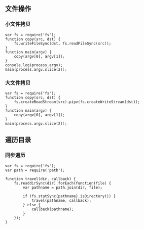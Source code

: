 ## 文件操作

### 小文件拷贝

```
var fs = require('fs');
function copy(src, dst) {
    fs.writeFileSync(dst, fs.readFileSync(src));
}
function main(argv) {
    copy(argv[0], argv[1]);
}
console.log(process.argv);
main(process.argv.slice(2));
```

### 大文件拷贝

```
var fs = require('fs');
function copy(src, dst) {
    fs.createReadStream(src).pipe(fs.createWriteStream(dst));
}
function main(argv) {
    copy(argv[0], argv[1]);
}
main(process.argv.slice(2));
```

## 遍历目录

### 同步遍历

    var fs = require('fs');
    var path = require('path');
    
    function travel(dir, callback) {
        fs.readdirSync(dir).forEach(function(file) {
            var pathname = path.join(dir, file);
    
            if (fs.statSync(pathname).isDirectory()) {
                travel(pathname, callback);
            } else {
                callback(pathname);
            }
        });
    }
